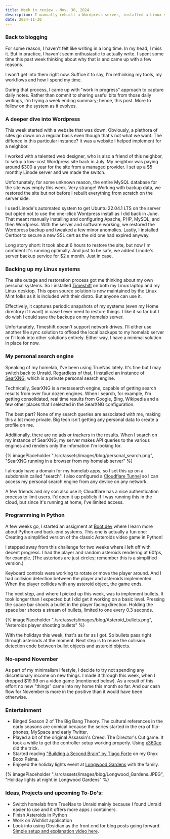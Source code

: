 ```yaml
--- 
title: Week in review - Nov. 30, 2024
description: I manually rebuilt a Wordpress server, installed a Linux system snapshot tool and spent discretionary income for the first time this month.
date: 2024-11-30                                    
---    
```


### Back to blogging

For some reason, I haven't felt like writing in a long time. In my head, I miss it. But in practice, I haven't seem enthusiastic to actually write. I spent some time this past week thinking about why that is and came up with a few reasons. 

I won't get into them right now. Suffice it to say, I'm rethinking my tools, my workflows and how I spend my time. 

During that process, I came up with "work in progress" approach to capture daily notes. Rather than commit to sharing useful bits from those daily writings, I'm trying a week ending summary; hence, this post. More to follow on the system as it evolves.

### A deeper dive into Wordpress

This week started with a website that was down. Obviously, a plethora of sites go down on a regular basis even though that's not what we want. The diffence in this particular instance? It was a website I helped implement for a neighbor.

I worked with a talented web designer, who is also a friend of this neighbor, to setup a low-cost Wordpress site back in July. My neighbor was paying around $300 a year for the site from a managed provider. I set up a $5 monthly Linode server and we made the switch.

Unfortunately, for some unknown reason, the entire MySQL database for the site was empty this week. Very strange! Working with backup data, we restored the site but not before I rebuilt everything from scratch on the server side.

I used Linode's automated system to get Ubuntu 22.04.1 LTS on the server but opted not to use the one-click Wordpress install as I did back in June. That meant manually installing and configuring Apache, PHP, MySQL, and then Wordpress. With the server and software working, we restored the Wordpress backup and tweaked a few minor anomolies. Lastly, I installed Certbot to secure a new SSL cert as the old one had expired anyway.

Long story short: It took about 6 hours to restore the site, but now I'm confident it's running optimally. And just to be safe, we added Linode's server backup service for $2 a month. Just in case.

### Backing up my Linux systems

The site outage and restoration process got me thinking about my own personal systems. So I installed [Timeshift](https://github.com/linuxmint/timeshift) on both my Linux laptop and my Linux desktop. This open source solution is now maintained by the Linux Mint folks as it is included with their distro. But anyone can use it. 

Effectively, it captures periodic snapshots of my systems (even my Home directory if I want) in case I ever need to restore things. I like it so far but I do wish I could save the backups on my homelab server. 

Unfortunately, Timeshift doesn't support network drives. I'll either use another file sync solution to offload the local backups to my homelab server or I'll look into other solutions entirely. Either way, I have a minimal solution in place for now.

### My personal search engine

Speaking of my homelab, I've been using TrueNas lately. It's fine but I may switch back to Unraid. Regardless of that, I installed an instance of [SearXNG](https://docs.searxng.org/), which is a private personal search engine. 

Technically, SearXNG is a metasearch engine, capable of getting search results from over four dozen engines. When I search, for example, I'm getting consolidated, real time results from Google, Bing, Wikipedia and a few other places that I selected in the SearXNG configuration. 

The best part? None of my search queries are associated with me, making this a lot more private. Big tech isn't getting any personal data to create a profile on me.
 
Additionally, there are no ads or trackers in the results. When I search on my instance of SearXNG, my server makes API queries to the various engines and renders only the infomation I'm looking for. 

{% imagePlaceholder "./src/assets/images/blog/personal_search.png", "SearXNG running in a browser from my homelab server" %}

I already have a domain for my homelab apps, so I set this up on a subdomain called "search". I also configured a [Cloudflare Tunnel](https://www.cloudflare.com/products/tunnel/) so I can access my personal search engine from any device on any network.

A few friends and my son also use it; Cloudflare has a nice authentication process to limit users. I'd open it up publicly if I was running this in the cloud, but since it's running at home, I've limited access.

### Programming in Python

A few weeks go, I started an assigment at [Boot.dev](https://boot.dev/) where I learn more about Python and back-end systems. This one is actually a fun one: Creating a simplified version of the classic Asteroids video game in Python!

I stepped away from this challenge for two weeks where I left off with decent progress. I had the player and random asteroids rendering at 60fps, for example. (The asteriods are just circles; remember this is a simplified version.)

Keyboard controls were working to rotate or move the player around. And I had collision detection between the player and asteroids implemented. When the player collides with any asteroid object, the game ends.

The next step, and where I picked up this week, was to implement bullets. It took longer than I expected but I did get it working on a basic level. Pressing the space bar shoots a bullet in the player facing direction. Holding the space bar shoots a stream of bullets, limited to one every 0.3 seconds. 


{% imagePlaceholder "./src/assets/images/blog/Asteroid_bullets.png", "Asteroids player shooting bullets" %}

With the holidays this week, that's as far as I got. So bullets pass right through asteriods at the moment. Next step is to reuse the collision detection code between bullet objects and asteroid objects. 

### No-spend November

As part of my minimalism lifestyle, I decide to try not spending any discretionary income on new things.
I made it through this week, when I dropped $19.99 on a video game (mentioned below). As a result of this effort no new "things" came into my home this month so far. And our cash flow for November is more in the positive than it would have been otherwise.

### Entertainment

- Binged Season 2 of The Big Bang Theory. The cultural references in the early seasons are comical because the series started in the era of flip-phones, MySpace and early Twitter.
- Played a bit of the original Assassin's Creed: The Director's Cut game. It took a while to get the controller setup working properly. Using [x360ce](https://www.x360ce.com/) did the trick.
- Started reading ["Building a Second Brain" by Tiago Forte](https://www.buildingasecondbrain.com/book) on my Onyx Boox Palma.
- Enjoyed the holiday lights event at [Longwood Gardens](https://longwoodgardens.org/y) with the family.

{% imagePlaceholder "./src/assets/images/blog/Longwood_Gardens.JPEG", "Holiday lights at night in Longwood Gardens" %}


### Ideas, Projects and upcoming To-Do's:
- Switch homelab from TrueNas to Unraid mainly because I found Unraid easier to use and it offers more apps / containers.
- Finish Asteroids in Python
- Work on Wishlist application
- Look into using Obsidian as the front end for blog posts going forward. [Simple setup and explanation video here](https://youtu.be/vHKuy7BqMMM?si=Hfr60OBTVuc6gu4L).
